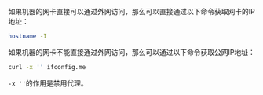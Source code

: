 如果机器的网卡直接可以通过外网访问，那么可以直接通过以下命令获取网卡的IP地址：

```bash
hostname -I
```

如果机器的网卡不能直接通过外网访问，那么可以通过以下命令获取公网IP地址：

```bash
curl -x '' ifconfig.me
```

`-x ''`的作用是禁用代理。
